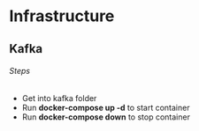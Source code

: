 # Infrastructure

## Kafka

###### Steps

- Get into kafka folder
- Run   **docker-compose up -d** to start container
- Run   **docker-compose down** to stop container
